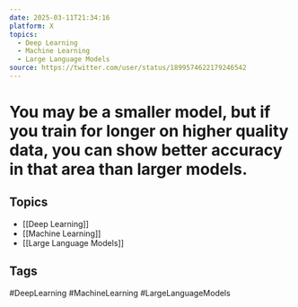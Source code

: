 ```yaml
---
date: 2025-03-11T21:34:16
platform: X
topics:
  - Deep Learning
  - Machine Learning
  - Large Language Models
source: https://twitter.com/user/status/1899574622179246542
---
```

# You may be a smaller model, but if you train for longer on higher quality data, you can show better accuracy in that area than larger models.

## Topics
- [[Deep Learning]]
- [[Machine Learning]]
- [[Large Language Models]]

## Tags
#DeepLearning #MachineLearning #LargeLanguageModels